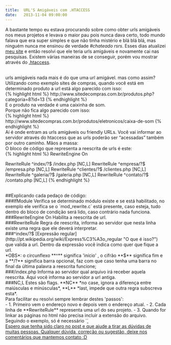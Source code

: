 ```yaml
---
title:  URL'S Amigáveis com .HTACCESS
date:   2013-11-04 09:00:00
---
```


A bastante tempo eu estava procurando sobre como obter urls amigáveis nos meus projetos e levava o maior pau pois nunca dava certo, todo mundo falava que era super simples e que não tinha mistério e blá blá blá, mas ninguém nunca me ensinou de verdade *#chateado rsrs*. Esses dias atualizei [meu site](http://thulioph.com/ "Meu site :)") e então resolvi que ele teria urls amigáveis e novamente cai nas pesquisas. Existem várias maneiras de se conseguir, porém vou mostrar através do [.htaccess](http://en.wikipedia.org/wiki/Htaccess "O que é isso?").

<br>
urls amigáveis nada mais é do que uma url amigável. mas como assim?

<br>
Utilizando como exemplo sites de compras, quando você está em determinado produto a url está algo parecido com isso:

<br>
{% highlight html %}
http://www.sitedecompras.com.br/produtos.php?categoria=8?id=13
{% endhighlight %}

<br>
E o produto na verdade é uma caixinha de som.

<br>
Porque não fica algo parecido com isso:

<br>
{% highlight html %}
http://www.sitedecompras.com.br/produtos/eletronicos/caixa-de-som
{% endhighlight %}

<br>
Aí é onde entram as urls amigáveis ou friendly URLs. Você vai informar ao servidor através do htaccess que as urls poderão ser “acessadas” também por outro caminho. Mãos a massa:

<br>
O bloco de código que representa a reescrita de urls é este:

<br>
{% highlight html %}
<IfModule mod_rewrite.c>
  RewriteEngine On

  RewriteRule ^index/?$ /index.php [NC,L]
  RewriteRule ^empresa/?$ /empresa.php [NC,L]
  RewriteRule ^clientes/?$ /clientes.php [NC,L]
  RewriteRule ^galeria/?$ /galeria.php [NC,L]
  RewriteRule ^contato/?$ /contato.php [NC,L]
</IfModule>
{% endhighlight %}

<br>
##Explicando cada pedaço de código:

<br>
###IfModule
Verifica se determinado módulo existe e se está habilitado, no exemplo ele verifica se o `mod_rewrite.c` está presente, caso esteja, tudo dentro do bloco de condição será lido, caso contrário nada funciona.

<br>
###RewriteEngine On
Habilita a reescrita de url.

<br>
###RewriteRule
Regra de reescrita, informa ao servidor que nesta linha existe uma regra que ele deverá interpretar.

<br>
###^index/?$
[Expressão regular](http://pt.wikipedia.org/wiki/Express%C3%A3o_regular "O que é isso?") que valida a url. Dentro da expressão você indica como quer que fique a url.

<br>
*OBS*:
o circunflexo **^** significa 'início' , o cifrão **$** significa fim e a **/?** significa barra opcional, faz com que caso tenha uma barra no final da última palavra a reescrita funcione;

<br>
###/index.php
Informa ao servidor qual arquivo irá receber aquela reescrita. Aqui você informa ao servidor a url antiga.

<br>
###NC,L
Estes são flags. **NC** *no case, ignora a diferença entre maiúsculas e minúsculas*, **L** *last, impede que outra regra subscreva esta*.

<br>
Para facilitar eu resolvi sempre lembrar destes 'passos':

<br>
- 1. Primeiro vem o endereço novo e depois vem o endereço atual.
- 2. Cada linha de **RewriteRule** representa uma url do seu projeto.
- 3. Quando for linkar as páginas no html não precisa incluir a extensão do arquivo. Seguindo o exemplo, só é necessário `<a href='/contato'>`


<br>
Espero que tenha sido claro no post e que ajude a tirar as dúvidas de muitas pessoas. Qualquer dúvida, correção ou sugestão, deixe nos comentários que mantemos contato :D